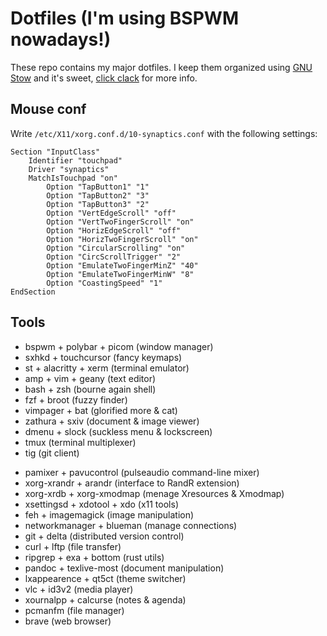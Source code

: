 # Dotfiles (I'm using BSPWM nowadays!)

These repo contains my major dotfiles. I keep them organized using [GNU Stow](https://www.gnu.org/software/stow/) and it's sweet, [click clack](https://matteogiorgi.github.io/config.html) for more info.




## Mouse conf

Write `/etc/X11/xorg.conf.d/10-synaptics.conf` with the following settings:

```
Section "InputClass"
    Identifier "touchpad"
    Driver "synaptics"
    MatchIsTouchpad "on"
        Option "TapButton1" "1"
        Option "TapButton2" "3"
        Option "TapButton3" "2"
        Option "VertEdgeScroll" "off"
        Option "VertTwoFingerScroll" "on"
        Option "HorizEdgeScroll" "off"
        Option "HorizTwoFingerScroll" "on"
        Option "CircularScrolling" "on"
        Option "CircScrollTrigger" "2"
        Option "EmulateTwoFingerMinZ" "40"
        Option "EmulateTwoFingerMinW" "8"
        Option "CoastingSpeed" "1"
EndSection
```




## Tools

- bspwm + polybar + picom (window manager)
- sxhkd + touchcursor (fancy keymaps)
- st + alacritty + xerm (terminal emulator)
- amp + vim + geany (text editor)
- bash + zsh (bourne again shell)
- fzf + broot (fuzzy finder)
- vimpager + bat (glorified more & cat)
- zathura + sxiv (document & image viewer)
- dmenu + slock (suckless menu & lockscreen)
- tmux (terminal multiplexer)
- tig (git client)

<!-- -->

- pamixer + pavucontrol (pulseaudio command-line mixer)
- xorg-xrandr + arandr (interface to RandR extension)
- xorg-xrdb + xorg-xmodmap (menage Xresources & Xmodmap)
- xsettingsd + xdotool + xdo (x11 tools)
- feh + imagemagick (image manipulation)
- networkmanager + blueman (manage connections)
- git + delta (distributed version control)
- curl + lftp (file transfer)
- ripgrep + exa + bottom (rust utils)
- pandoc + texlive-most (document manipulation)
- lxappearence + qt5ct (theme switcher)
- vlc + id3v2 (media player)
- xournalpp + calcurse (notes & agenda)
- pcmanfm (file manager)
- brave (web browser)
